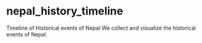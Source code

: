 # nepal_history_timeline
Timeline of Historical events of Nepal
We collect and visualize the historical events of Nepal.